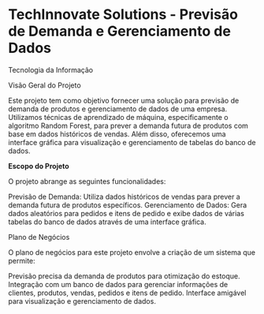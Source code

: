 # TechInnovate Solutions - Previsão de Demanda e Gerenciamento de Dados
Tecnologia da Informação

Visão Geral do Projeto

Este projeto tem como objetivo fornecer uma solução para previsão de demanda de produtos e gerenciamento de dados de uma empresa. Utilizamos técnicas de aprendizado de máquina, especificamente o algoritmo Random Forest, para prever a demanda futura de produtos com base em dados históricos de vendas. Além disso, oferecemos uma interface gráfica para visualização e gerenciamento de tabelas do banco de dados.


<b>Escopo do Projeto</b>

O projeto abrange as seguintes funcionalidades:

Previsão de Demanda: Utiliza dados históricos de vendas para prever a demanda futura de produtos específicos.
Gerenciamento de Dados: Gera dados aleatórios para pedidos e itens de pedido e exibe dados de várias tabelas do banco de dados através de uma interface gráfica.


Plano de Negócios

O plano de negócios para este projeto envolve a criação de um sistema que permite:

Previsão precisa da demanda de produtos para otimização do estoque.
Integração com um banco de dados para gerenciar informações de clientes, produtos, vendas, pedidos e itens de pedido.
Interface amigável para visualização e gerenciamento de dados.